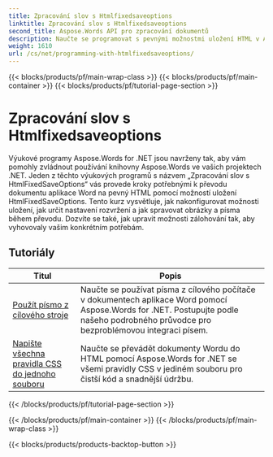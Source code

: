```yaml
---
title: Zpracování slov s Htmlfixedsaveoptions
linktitle: Zpracování slov s Htmlfixedsaveoptions
second_title: Aspose.Words API pro zpracování dokumentů
description: Naučte se programovat s pevnými možnostmi uložení HTML v Aspose.Words pro .NET. Výukové programy vás provedou různými funkcemi pro generování dokumentů HTML s pevným rozložením a vloženými obrázky.
weight: 1610
url: /cs/net/programming-with-htmlfixedsaveoptions/
---
```


{{< blocks/products/pf/main-wrap-class >}}
{{< blocks/products/pf/main-container >}}
{{< blocks/products/pf/tutorial-page-section >}}

# Zpracování slov s Htmlfixedsaveoptions

Výukové programy Aspose.Words for .NET jsou navrženy tak, aby vám pomohly zvládnout používání knihovny Aspose.Words ve vašich projektech .NET. Jeden z těchto výukových programů s názvem „Zpracování slov s HtmlFixedSaveOptions“ vás provede kroky potřebnými k převodu dokumentu aplikace Word na pevný HTML pomocí možností uložení HtmlFixedSaveOptions. Tento kurz vysvětluje, jak nakonfigurovat možnosti uložení, jak určit nastavení rozvržení a jak spravovat obrázky a písma během převodu. Dozvíte se také, jak upravit možnosti zálohování tak, aby vyhovovaly vašim konkrétním potřebám.

 ## Tutoriály
| Titul | Popis |
| --- | --- |
| [Použít písmo z cílového stroje](./use-font-from-target-machine/) | Naučte se používat písma z cílového počítače v dokumentech aplikace Word pomocí Aspose.Words for .NET. Postupujte podle našeho podrobného průvodce pro bezproblémovou integraci písem. |
| [Napište všechna pravidla CSS do jednoho souboru](./write-all-css-rules-in-single-file/) | Naučte se převádět dokumenty Wordu do HTML pomocí Aspose.Words for .NET se všemi pravidly CSS v jediném souboru pro čistší kód a snadnější údržbu. |
{{< /blocks/products/pf/tutorial-page-section >}}

{{< /blocks/products/pf/main-container >}}
{{< /blocks/products/pf/main-wrap-class >}}

{{< blocks/products/products-backtop-button >}}
